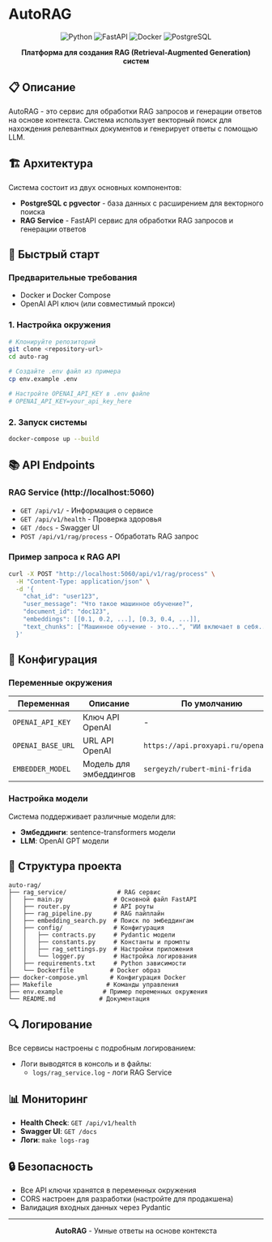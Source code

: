 # AutoRAG

<div align="center">

![Python](https://img.shields.io/badge/Python-3.11+-blue.svg)
![FastAPI](https://img.shields.io/badge/FastAPI-0.104+-green.svg)
![Docker](https://img.shields.io/badge/Docker-20.10+-blue.svg)
![PostgreSQL](https://img.shields.io/badge/PostgreSQL-16+-blue.svg)

**Платформа для создания RAG (Retrieval-Augmented Generation) систем**

</div>

## 📋 Описание

AutoRAG - это сервис для обработки RAG запросов и генерации ответов на основе контекста. Система использует векторный поиск для нахождения релевантных документов и генерирует ответы с помощью LLM.

## 🏗️ Архитектура

Система состоит из двух основных компонентов:

- **PostgreSQL с pgvector** - база данных с расширением для векторного поиска
- **RAG Service** - FastAPI сервис для обработки RAG запросов и генерации ответов

## 🚀 Быстрый старт

### Предварительные требования

- Docker и Docker Compose
- OpenAI API ключ (или совместимый прокси)

### 1. Настройка окружения

```bash
# Клонируйте репозиторий
git clone <repository-url>
cd auto-rag

# Создайте .env файл из примера
cp env.example .env

# Настройте OPENAI_API_KEY в .env файле
# OPENAI_API_KEY=your_api_key_here
```

### 2. Запуск системы

```bash
docker-compose up --build
```

## 📚 API Endpoints

### RAG Service (http://localhost:5060)

- `GET /api/v1/` - Информация о сервисе
- `GET /api/v1/health` - Проверка здоровья
- `GET /docs` - Swagger UI
- `POST /api/v1/rag/process` - Обработать RAG запрос

### Пример запроса к RAG API

```bash
curl -X POST "http://localhost:5060/api/v1/rag/process" \
  -H "Content-Type: application/json" \
  -d '{
    "chat_id": "user123",
    "user_message": "Что такое машинное обучение?",
    "document_id": "doc123",
    "embeddings": [[0.1, 0.2, ...], [0.3, 0.4, ...]],
    "text_chunks": ["Машинное обучение - это...", "ИИ включает в себя..."]
  }'
```

## 🔧 Конфигурация

### Переменные окружения

| Переменная | Описание | По умолчанию |
|------------|----------|--------------|
| `OPENAI_API_KEY` | Ключ API OpenAI | - |
| `OPENAI_BASE_URL` | URL API OpenAI | `https://api.proxyapi.ru/openai/v1` |
| `EMBEDDER_MODEL` | Модель для эмбеддингов | `sergeyzh/rubert-mini-frida` |

### Настройка модели

Система поддерживает различные модели для:
- **Эмбеддинги**: sentence-transformers модели
- **LLM**: OpenAI GPT модели

## 📁 Структура проекта

```
auto-rag/
├── rag_service/              # RAG сервис
│   ├── main.py              # Основной файл FastAPI
│   ├── router.py            # API роуты
│   ├── rag_pipeline.py      # RAG пайплайн
│   ├── embedding_search.py  # Поиск по эмбеддингам
│   ├── config/              # Конфигурация
│   │   ├── contracts.py     # Pydantic модели
│   │   ├── constants.py     # Константы и промпты
│   │   ├── rag_settings.py  # Настройки приложения
│   │   └── logger.py        # Настройка логирования
│   ├── requirements.txt     # Python зависимости
│   └── Dockerfile          # Docker образ
├── docker-compose.yml      # Конфигурация Docker
├── Makefile               # Команды управления
├── env.example           # Пример переменных окружения
└── README.md            # Документация
```

## 🔍 Логирование

Все сервисы настроены с подробным логированием:

- Логи выводятся в консоль и в файлы:
  - `logs/rag_service.log` - логи RAG Service

## 📊 Мониторинг

- **Health Check**: `GET /api/v1/health`
- **Swagger UI**: `GET /docs`
- **Логи**: `make logs-rag`

## 🔒 Безопасность

- Все API ключи хранятся в переменных окружения
- CORS настроен для разработки (настройте для продакшена)
- Валидация входных данных через Pydantic

---

<div align="center">

**AutoRAG** - Умные ответы на основе контекста

</div>
